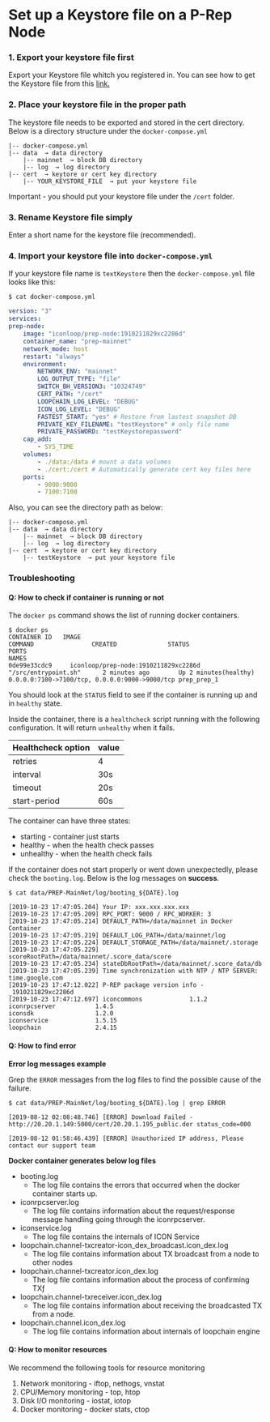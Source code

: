 # Set up a Keystore file on a P-Rep Node

### 1. Export your keystore file first

Export your Keystore file whitch you registered in. You can see how to get the Keystore file from this [link.](https://www.icondev.io/docs/account-management)

### 2. Place your keystore file in the proper path

The keystore file needs to be exported and stored in the cert directory. Below is a directory structure under the `docker-compose.yml`

```text
|-- docker-compose.yml   
|-- data  → data directory            
    |-- mainnet  → block DB directory 
    |-- log  → log directory
|-- cert  → keytore or cert key directory
    |-- YOUR_KEYSTORE_FILE  → put your keystore file
```

Important - you should put your keystore file under the `/cert` folder.

### 3. Rename Keystore file simply

Enter a short name for the keystore file \(recommended\).

### 4. Import your keystore file into `docker-compose.yml`

If your keystore file name is `textKeystore` then the `docker-compose.yml` file looks like this:

`$ cat docker-compose.yml`

```yaml
version: "3"
services:
prep-node:
    image: "iconloop/prep-node:1910211829xc2286d"
    container_name: "prep-mainnet"
    network_mode: host     
    restart: "always"
    environment:
        NETWORK_ENV: "mainnet"
        LOG_OUTPUT_TYPE: "file"
        SWITCH_BH_VERSION3: "10324749"
        CERT_PATH: "/cert"
        LOOPCHAIN_LOG_LEVEL: "DEBUG"
        ICON_LOG_LEVEL: "DEBUG"       
        FASTEST_START: "yes" # Restore from lastest snapshot DB
        PRIVATE_KEY_FILENAME: "testKeystore" # only file name
        PRIVATE_PASSWORD: "testKeystorepassword"
    cap_add:
        - SYS_TIME      
    volumes:
        - ./data:/data # mount a data volumes
        - ./cert:/cert # Automatically generate cert key files here
    ports:
        - 9000:9000
        - 7100:7100
```

Also, you can see the directory path as below:

```text
|-- docker-compose.yml   
|-- data  → data directory            
    |-- mainnet  → block DB directory 
    |-- log  → log directory
|-- cert  → keytore or cert key directory
    |-- testKeystore  → put your keystore file
```

### Troubleshooting

#### Q: How to check if container is running or not

The `docker ps` command shows the list of running docker containers.

```text
$ docker ps
CONTAINER ID   IMAGE                                                          COMMAND                CREATED              STATUS                          PORTS                                                                 NAMES
0de99e33cdc9     iconloop/prep-node:1910211829xc2286d    "/src/entrypoint.sh"      2 minutes ago        Up 2 minutes(healthy)    0.0.0.0:7100->7100/tcp, 0.0.0.0:9000->9000/tcp prep_prep_1
```

You should look at the `STATUS` field to see if the container is running up and in `healthy` state.

Inside the container, there is a `healthcheck` script running with the following configuration. It will return `unhealthy` when it fails.

| Healthcheck option | value |
| :--- | :--- |
| retries | 4 |
| interval | 30s |
| timeout | 20s |
| start-period | 60s |

The container can have three states:

* starting - container just starts
* healthy - when the health check passes
* unhealthy - when the health check fails

If the container does not start properly or went down unexpectedly, please check the `booting.log`. Below is the log messages on **success**.

```text
$ cat data/PREP-MainNet/log/booting_${DATE}.log 

[2019-10-23 17:47:05.204] Your IP: xxx.xxx.xxx.xxx
[2019-10-23 17:47:05.209] RPC_PORT: 9000 / RPC_WORKER: 3
[2019-10-23 17:47:05.214] DEFAULT_PATH=/data/mainnet in Docker Container
[2019-10-23 17:47:05.219] DEFAULT_LOG_PATH=/data/mainnet/log
[2019-10-23 17:47:05.224] DEFAULT_STORAGE_PATH=/data/mainnet/.storage
[2019-10-23 17:47:05.229] scoreRootPath=/data/mainnet/.score_data/score
[2019-10-23 17:47:05.234] stateDbRootPath=/data/mainnet/.score_data/db
[2019-10-23 17:47:05.239] Time synchronization with NTP / NTP SERVER: time.google.com
[2019-10-23 17:47:12.022] P-REP package version info - _1910211829xc2286d
[2019-10-23 17:47:12.697] iconcommons             1.1.2
iconrpcserver           1.4.5
iconsdk                 1.2.0
iconservice             1.5.15
loopchain               2.4.15
```

#### Q: How to find error

**Error log messages example**

Grep the `ERROR` messages from the log files to find the possible cause of the failure.

```text
$ cat data/PREP-MainNet/log/booting_${DATE}.log | grep ERROR

[2019-08-12 02:08:48.746] [ERROR] Download Failed - http://20.20.1.149:5000/cert/20.20.1.195_public.der status_code=000

[2019-08-12 01:58:46.439] [ERROR] Unauthorized IP address, Please contact our support team
```

**Docker container generates below log files**

* booting.log
  * The log file contains the errors that occurred when the docker container starts up.
* iconrpcserver.log
  * The log file contains information about the request/response message handling going through the iconrpcserver. 
* iconservice.log
  * The log file contains the internals of ICON Service
* loopchain.channel-txcreator-icon\_dex\_broadcast.icon\_dex.log
  * The log file contains information about TX broadcast from a node to other nodes
* loopchain.channel-txcreator.icon\_dex.log
  * The log file contains information about the process of confirming TXƒ
* loopchain.channel-txreceiver.icon\_dex.log
  * The log file contains information about receiving the broadcasted TX from a node.
* loopchain.channel.icon\_dex.log
  * The log file contains information about internals of loopchain engine

#### Q: How to monitor **resources**

We recommend the following tools for resource monitoring

1. Network monitoring - iftop, nethogs, vnstat
2. CPU/Memory monitoring - top, htop
3. Disk I/O monitoring - iostat, iotop
4. Docker monitoring - docker stats, ctop

